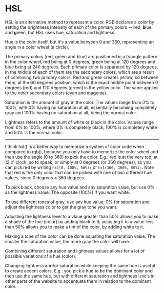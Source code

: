 # HSL

HSL is an alternative method to represent a color. RGB declares a color by setting the brightness intensity of each of the primary colors -- **r**ed, **b**lue and **g**reen, but HSL uses hue, saturation and lightness.

Hue is the color itself, but it's a value between 0 and 360, representing an angle in a color wheel (a circle).

The primary colors (red, green and blue) are positioned in a triangle pattern in the color wheel, red being at 0 degrees, green being at 120 degrees and blue being at 240 degrees. Each primary color is separated by 120 degrees. In the middle of each of them are the secondary colors, which are a result of combining two primary colors. Red and green creates yellow, so between them, at the 60 degrees position, which is the exact middle point between 0 degrees (red) and 120 degrees (green) is the yellow color. The same applies to the other secondary colors (cyan and magenta).

Saturation is the amount of gray in the color. The values range from 0% to 100%, with 0% having no saturation at all, essentially becoming completely gray and 100% having no saturation at all, being the normal color.

Lightness refers to the amount of white or black in the color. Values range from 0% to 100%, where 0% is completely black, 100% is completely white and 50% is the normal color.

---

I think hsl() is a better way to memorize a system of color code when compared to rgb(), because you only have to memorize the color wheel and then use the angle (0 to 360) to pick the color. E.g.: red is at the very top, at 12 o' clock, so to speak, or simply at 0 degrees (or 360 degrees), so you can pick red by writing `hsl(0, 100%, 50%);` or `hsl(360, 100%, 50%);`. Note that red is the only color that can be picked with one of two different hue values, since 0 degrees = 360 degrees.

To pick black, choose any hue value and any saturation value, but use 0% as the lightness value. The opposite (100%) if you want white.

To use different tones of gray, use any hue value; 0% for saturation and adjust the lightness color to get the gray tone you want.

Adjusting the lightness level to a vlaue greater than 50% allows you to make a shade of the hue (color) by adding black to it; adjusting it to a value less than 50% allows you to make a tint of the color, by adding white to it.

Making a tone of the color can be done adjusting the saturation value. The smaller the saturation value, the more gray the color will have.

Combining different saturation and lightness values allows for a lot of possible variations of a hue (color).

Changing lightness and/or saturation while keeping the same hue is useful to create accent colors. E.g.: you pick a hue to be the dominant color and then use the same hue, but with different saturation and lightness levels in other parts of the website to accentuate them in relation to the dominant color.
